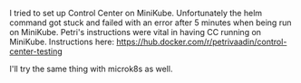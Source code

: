I tried to set up Control Center on MiniKube. Unfortunately the helm command got stuck and failed with an error after 5 minutes when being run on MiniKube. Petri's instructions were vital in having CC running on MiniKube.
Instructions here: https://hub.docker.com/r/petrivaadin/control-center-testing

I'll try the same thing with microk8s as well.
